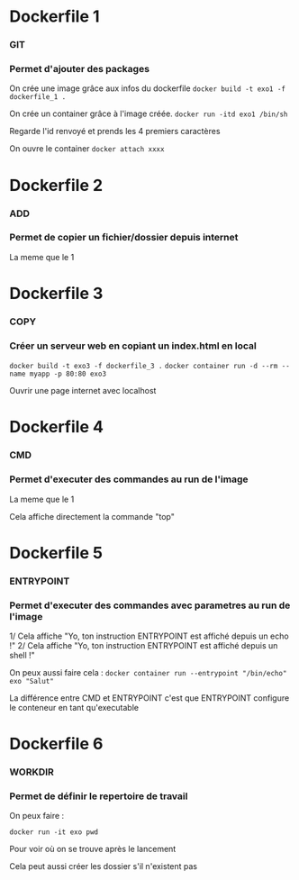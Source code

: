 # Dockerfile 1
### GIT
### Permet d'ajouter des packages

On crée une image grâce aux infos du dockerfile
```docker build -t exo1 -f dockerfile_1 .```

On crée un container grâce à l'image créée.
```docker run -itd exo1 /bin/sh```

Regarde l'id renvoyé et prends les 4 premiers caractères

On ouvre le container
```docker attach xxxx```

# Dockerfile 2 
### ADD
### Permet de copier un fichier/dossier depuis internet

La meme que le 1

# Dockerfile 3
### COPY
### Créer un serveur web en copiant un index.html en local

```docker build -t exo3 -f dockerfile_3 .```
```docker container run -d --rm --name myapp -p 80:80 exo3```

Ouvrir une page internet avec localhost

# Dockerfile 4
### CMD
### Permet d'executer des commandes au run de l'image

La meme que le 1

Cela affiche directement la commande "top"

# Dockerfile 5
### ENTRYPOINT
### Permet d'executer des commandes avec parametres au run de l'image

1/ Cela affiche "Yo, ton instruction ENTRYPOINT est affiché depuis un echo !"
2/ Cela affiche "Yo, ton instruction ENTRYPOINT est affiché depuis un shell !"

On peux aussi faire cela : ```docker container run --entrypoint "/bin/echo" exo "Salut"```

La différence entre CMD et ENTRYPOINT c'est que ENTRYPOINT configure le conteneur en tant qu'executable 

# Dockerfile 6
### WORKDIR
### Permet de définir le repertoire de travail

On peux faire :

```docker run -it exo pwd```

Pour voir où on se trouve après le lancement

Cela peut aussi créer les dossier s'il n'existent pas